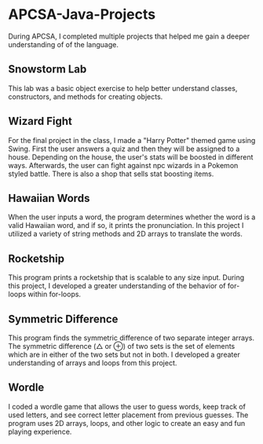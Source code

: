 # APCSA-Java-Projects


During APCSA, I completed multiple projects that helped me gain a deeper understanding of of the language.

## Snowstorm Lab
This lab was a basic object exercise to help better understand classes, constructors, and methods for creating objects.

## Wizard Fight
For the final project in the class, I made a "Harry Potter" themed game using Swing. First the user answers a quiz and then they will be assigned to a house. Depending on the house, the user's stats will be boosted in different ways. Afterwards, the user can fight against npc wizards in a Pokemon styled battle. There is also a shop that sells stat boosting items.

## Hawaiian Words
When the user inputs a word, the program determines whether the word is a valid Hawaiian word, and if so, it prints the pronunciation. In this project I utilized a variety of string methods and 2D arrays to translate the words.

## Rocketship
This program prints a rocketship that is scalable to any size input. During this project, I developed a greater understanding of the behavior of for-loops within for-loops.

## Symmetric Difference
This program finds the symmetric difference of two separate integer arrays. The symmetric difference (△ or ⊕) of two sets is the set of elements which are in either of the two sets but not in both. I developed a greater understanding of arrays and loops from this project.

## Wordle
I coded a wordle game that allows the user to guess words, keep track of used letters, and see correct letter placement from previous guesses. The program uses 2D arrays, loops, and other logic to create an easy and fun playing experience.
